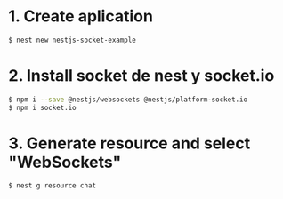 # 1. Create aplication

```bash
$ nest new nestjs-socket-example
```

# 2. Install socket de nest y socket.io

```bash
$ npm i --save @nestjs/websockets @nestjs/platform-socket.io
$ npm i socket.io
```

# 3. Generate resource and select "WebSockets"

```bash
$ nest g resource chat
```